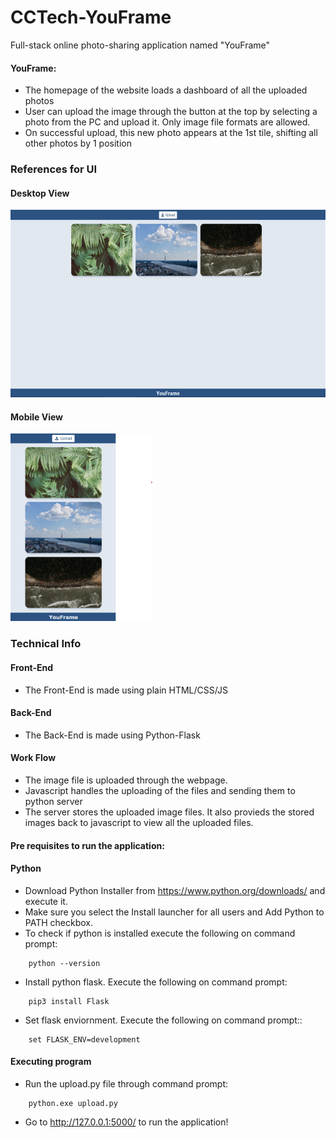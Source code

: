 # CCTech-YouFrame
Full-stack online photo-sharing application named "YouFrame"

#### YouFrame:

- The homepage of the website loads a dashboard of all the uploaded photos
- User can upload the image through the button at the top by selecting a photo from the PC and upload it. Only image file formats are allowed.
- On successful upload, this new photo appears at the 1st tile, shifting all other photos by 1 position

### References for UI

#### Desktop View
<img src="Desktop View.png" height="300" alt="Desktop Layout">

#### Mobile View
<img src="Mobile View.png" height="300" alt="Mobile Layout">

### Technical Info
#### Front-End
- The Front-End is made using plain HTML/CSS/JS

#### Back-End
- The Back-End is made using Python-Flask

#### Work Flow
- The image file is uploaded through the webpage.
- Javascript handles the uploading of the files and sending them to python server
- The server stores the uploaded image files. It also provieds the stored images back to javascript to view all the uploaded files.

#### Pre requisites to run the application:
#### Python

- Download Python Installer from https://www.python.org/downloads/ and execute it.
- Make sure you select the Install launcher for all users and Add Python to PATH checkbox.
- To check if python is installed execute the following on command prompt:
```
    python --version
```
- Install python flask. Execute the following on command prompt:
```
    pip3 install Flask
```
- Set flask enviornment. Execute the following on command prompt::
```
    set FLASK_ENV=development
```
#### Executing program
- Run the upload.py file through command prompt:
```
    python.exe upload.py
```
- Go to http://127.0.0.1:5000/ to run the application!
